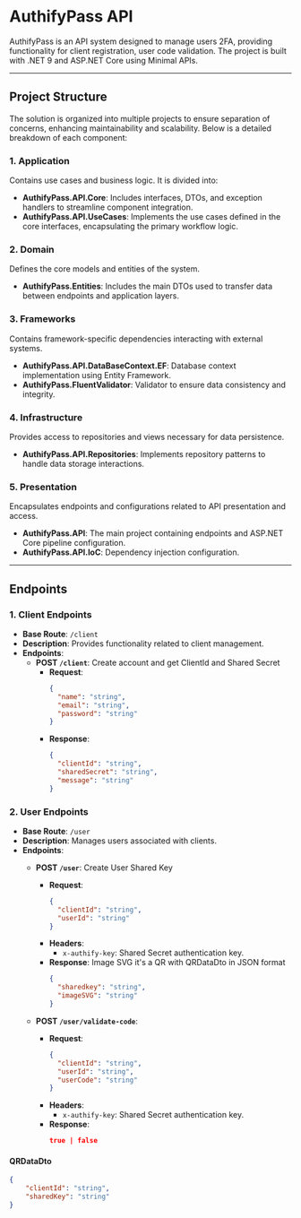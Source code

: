# AuthifyPass API

AuthifyPass is an API system designed to manage users 2FA, providing functionality for client registration, user code validation. The project is built with .NET 9 and ASP.NET Core using Minimal APIs.

---

## **Project Structure**

The solution is organized into multiple projects to ensure separation of concerns, enhancing maintainability and scalability. Below is a detailed breakdown of each component:

### **1. Application**
Contains use cases and business logic. It is divided into:
- **AuthifyPass.API.Core**: Includes interfaces, DTOs, and exception handlers to streamline component integration.
- **AuthifyPass.API.UseCases**: Implements the use cases defined in the core interfaces, encapsulating the primary workflow logic.

### **2. Domain**
Defines the core models and entities of the system.
- **AuthifyPass.Entities**: Includes the main DTOs used to transfer data between endpoints and application layers.

### **3. Frameworks**
Contains framework-specific dependencies interacting with external systems.
- **AuthifyPass.API.DataBaseContext.EF**: Database context implementation using Entity Framework.
- **AuthifyPass.FluentValidator**: Validator to ensure data consistency and integrity.

### **4. Infrastructure**
Provides access to repositories and views necessary for data persistence.
- **AuthifyPass.API.Repositories**: Implements repository patterns to handle data storage interactions.

### **5. Presentation**
Encapsulates endpoints and configurations related to API presentation and access.
- **AuthifyPass.API**: The main project containing endpoints and ASP.NET Core pipeline configuration.
- **AuthifyPass.API.IoC**: Dependency injection configuration.

---

## **Endpoints**

### **1. Client Endpoints**
- **Base Route**: `/client`
- **Description**: Provides functionality related to client management.
- **Endpoints**:
  - **POST `/client`**: Create account and get ClientId and Shared Secret
    - **Request**: 
      ```json
      {
        "name": "string",
        "email": "string",
        "password": "string"
      }
      ```
    - **Response**: 
      ```json
      {
        "clientId": "string",
        "sharedSecret": "string",
        "message": "string"
      }
      ```

### **2. User Endpoints**
- **Base Route**: `/user`
- **Description**: Manages users associated with clients.
- **Endpoints**:
  - **POST `/user`**: Create User Shared Key
    - **Request**:
      ```json
      {
        "clientId": "string",
        "userId": "string"
      }
      ```
    - **Headers**:
      - `x-authify-key`: Shared Secret authentication key.
    - **Response**: Image SVG it's a QR with QRDataDto in JSON format
      ```json
      {
        "sharedkey": "string",
        "imageSVG": "string"
      }
      ```

  - **POST `/user/validate-code`**:
    - **Request**:
      ```json
      {
        "clientId": "string",
        "userId": "string",
        "userCode": "string"
      }
      ```
    - **Headers**:
      - `x-authify-key`: Shared Secret authentication key.
    - **Response**:
      ```json
      true | false
      ```
#### QRDataDto
```json
{
    "clientId": "string",
    "sharedKey": "string"
}
```